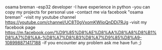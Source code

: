 osama breman
-esp32 developer
-I have experience in python
-you can copy my projects for personal use
-contact me via facebook "osama breman"
-visit my youtube channel
https://youtube.com/channel/UC8T0gVxomKWlioQnDDi7RJg
-visit my facebook page
https://m.facebook.com/%D9%85%D8%AE%D8%AA%D8%A8%D8%B1%D8%A7%D8%AA-%D8%A7%D8%B3%D8%A7%D9%85%D8%A9-108998871417188
-if you encounter any problem ask me
have fun ;)
<!---
Osmax-Br/Osmax-Br is a ✨ special ✨ repository because its `README.md` (this file) appears on your GitHub profile.
You can click the Preview link to take a look at your changes.
--->
